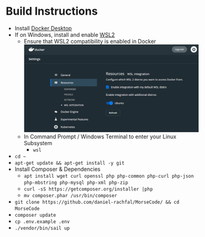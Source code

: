 # Build Instructions

* Install [Docker Desktop](https://www.docker.com/products/docker-desktop)
* If on Windows, install and enable [WSL2](https://docs.microsoft.com/en-us/windows/wsl/install-win10) 
    * Ensure that WSL2 compatibility is enabled in Docker ![DockerWSL](docs/images/dockerWSL.png)
    * In Command Prompt / Windows Terminal to enter your Linux Subsystem
        * `wsl`
* `cd ~`
* `apt-get update && apt-get install -y git`
* Install Composer & Dependencies
    * `apt install wget curl openssl php php-common php-curl php-json php-mbstring php-mysql php-xml php-zip`
    * `curl -sS https://getcomposer.org/installer |php`
    * `mv composer.phar /usr/bin/composer`
* `git clone https://github.com/daniel-rachfal/MorseCode/ && cd MorseCode`
* `composer update`
* `cp .env.example .env`
* `./vendor/bin/sail up`
